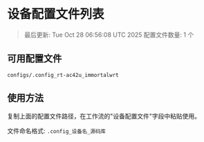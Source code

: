 # 设备配置文件列表

> 最后更新: Tue Oct 28 06:56:08 UTC 2025
> 配置文件数量: 1 个

## 可用配置文件

```
configs/.config_rt-ac42u_immortalwrt
```

## 使用方法

复制上面的配置文件路径，在工作流的"设备配置文件"字段中粘贴使用。

文件命名格式: `.config_设备名_源码库`
